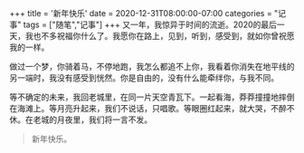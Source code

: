 +++
title = '新年快乐'
date = 2020-12-31T08:00:00-07:00
categories = "记事"
tags = ["随笔","记事"]
+++
又一年，我惊异于时间的流逝。2020的最后一天，我也不多祝福你什么了。我愿你在路上，见到，听到，感受到，就如你曾祝愿我的一样。

做过一个梦，你骑着马，不停地跑，我怎么都追不上你，我看着你消失在地平线的另一端时，我没有感受到恍然。你是自由的，没有什么能牵绊你，与我不同。

等不确定的未来，我回老城里，在同一片天空青瓦下。一起看海，莽莽撞撞地摔倒在海滩上。等月亮升起来，我们不说话，只唱歌。等眼圈红起来，就大哭，不醉不休。在老城的月夜里，我们将一言不发。

> 新年快乐。
